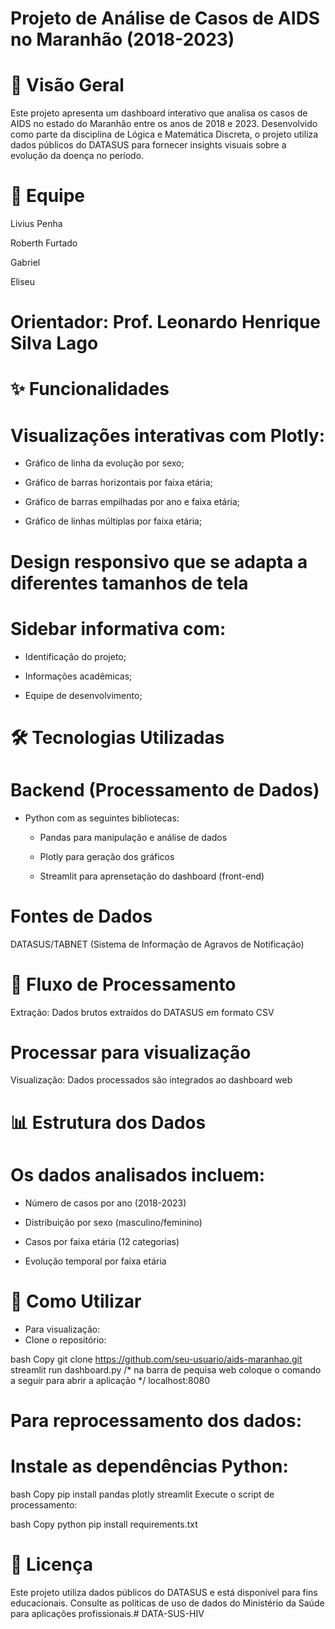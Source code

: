 # Projeto de Análise de Casos de AIDS no Maranhão (2018-2023)
# 📌 Visão Geral
Este projeto apresenta um dashboard interativo que analisa os casos de AIDS no estado do Maranhão entre os anos de 2018 e 2023. Desenvolvido como parte da disciplina de Lógica e Matemática Discreta, o projeto utiliza dados públicos do DATASUS para fornecer insights visuais sobre a evolução da doença no período.

# 👥 Equipe
Livius Penha

Roberth Furtado

Gabriel

Eliseu

# Orientador: Prof. Leonardo Henrique Silva Lago

# ✨ Funcionalidades
# Visualizações interativas com Plotly:

- Gráfico de linha da evolução por sexo;

- Gráfico de barras horizontais por faixa etária;

- Gráfico de barras empilhadas por ano e faixa etária;

- Gráfico de linhas múltiplas por faixa etária;

# Design responsivo que se adapta a diferentes tamanhos de tela

# Sidebar informativa com:

- Identificação do projeto;

- Informações acadêmicas;

- Equipe de desenvolvimento;

# 🛠️ Tecnologias Utilizadas
# Backend (Processamento de Dados)
- Python com as seguintes bibliotecas:

	- Pandas para manipulação e análise de dados

	- Plotly para geração dos gráficos

	- Streamlit para aprensetação do dashboard (front-end)

# Fontes de Dados
DATASUS/TABNET (Sistema de Informação de Agravos de Notificação)

# 🔄 Fluxo de Processamento
Extração: Dados brutos extraídos do DATASUS em formato CSV

# Processar para visualização
Visualização: Dados processados são integrados ao dashboard web

# 📊 Estrutura dos Dados
# Os dados analisados incluem:

- Número de casos por ano (2018-2023)

- Distribuição por sexo (masculino/feminino)

- Casos por faixa etária (12 categorias)

- Evolução temporal por faixa etária

# 🚀 Como Utilizar
- Para visualização:
- Clone o repositório:

bash
Copy
git clone https://github.com/seu-usuario/aids-maranhao.git
streamlit run dashboard.py
/* na barra de pequisa web coloque o comando a seguir para abrir a aplicação */
localhost:8080 

# Para reprocessamento dos dados:
# Instale as dependências Python:

bash
Copy
pip install pandas plotly streamlit
Execute o script de processamento:

bash
Copy
python pip install requirements.txt

# 📄 Licença
Este projeto utiliza dados públicos do DATASUS e está disponível para fins educacionais. Consulte as políticas de uso de dados do Ministério da Saúde para aplicações profissionais.# DATA-SUS-HIV

